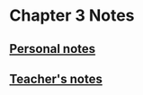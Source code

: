 # **Chapter 3 Notes**

## [**Personal notes**](\MATH18\CH3\CH3notes\personal)
## [**Teacher's notes**](\MATH18\CH3\CH3notes\teacher)